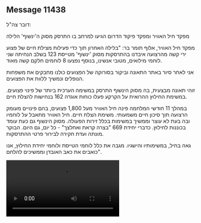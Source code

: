 ## Message 11438

דובר צה"ל:

מפקד חיל האוויר ומפקד פיקוד הדרום הגיעו למרחב בו התרסק מסוק ה'ינשוף' הלילה

מפקד חיל האוויר, אלוף תומר בר: "בלילה האחרון תוך כדי פעילות מצילת חיים של פצוע ירי קשה מהרצועה איבדנו בהתרסקות מסוק 'ינשוף' מטייסת 123 בשלב הנחיתה שני לוחמי מילואים, מטובי אנשינו, בנוסף נפצעו 8 לוחמים חלקם קשה מאוד. 

אני לאחר סיור באתר התאונה וביקור בסורוקה של הפצועים כולנו מחבקים את משפחות הנופלים ונמשיך ללוות את הפצועים. 

זוהי תאונה מבצעית, בה מסוק הינשוף התרסק במשימה הערכית ביותר של פינוי פצועים.  במשימת החילוץ ההרואית על הקרקע פעלו כוחות אוגדה 162 בנחישות להצלת חיים.

במהלך 11 חודשי המלחמה פינה חיל האוויר מעל 1,800 פצועים, בהם פינויים מעומק הרצועה תוך סיכון חיים משמעותי. משימת הצלת חיים. חיל האוויר מתאבל על לוחמיו ובה בעת לא עוצר וממשיך במשימות בכלל זירות הפעולה. מסוק הינשוף גם כעת עומד בכוננות לחילוץ. כדברי יחידת 669 "בצרה קראת ואחלצך" - כל יום, גם היום.  הבוקר מונתה ועדת חקירה לבירור פרטי ההתרסקות. 

גאה בחיל, במשימותיו והישגיו. מגבה את כלל לוחמי הטייסת ולוחמי יחידת החילוץ, אנו כואבים את כאב האובדן וממשיכים להלחם".

![Video](https://data.iron-swords.co.il/2024/September/11/11438/11438_media.mp4)
